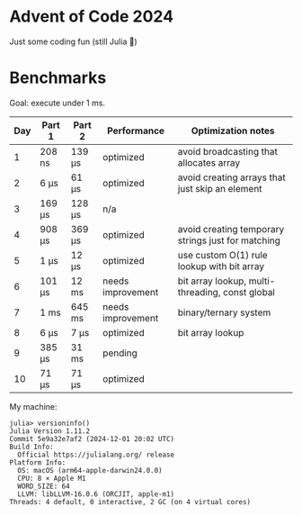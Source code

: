 # Advent of Code 2024

Just some coding fun (still Julia 🤭)

# Benchmarks

Goal: execute under 1 ms.

| Day | Part 1 | Part 2 | Performance       | Optimization notes                                 |
| --- | ------ | ------ | ----------------- | -------------------------------------------------- |
| 1   | 208 ns | 139 μs | optimized         | avoid broadcasting that allocates array            |
| 2   | 6 μs   | 61 μs  | optimized         | avoid creating arrays that just skip an element    |
| 3   | 169 μs | 128 μs | n/a               |                                                    |
| 4   | 908 μs | 369 μs | optimized         | avoid creating temporary strings just for matching |
| 5   | 1 μs   | 12 μs  | optimized         | use custom O(1) rule lookup with bit array         |
| 6   | 101 μs | 12 ms  | needs improvement | bit array lookup, multi-threading, const global    |
| 7   | 1 ms   | 645 ms | needs improvement | binary/ternary system                              |
| 8   | 6 μs   | 7 μs   | optimized         | bit array lookup                                   |
| 9   | 385 μs | 31 ms  | pending           |                                                    |
| 10  | 71 μs  | 71 μs  | optimized         |                                                    |

My machine:
```
julia> versioninfo()
Julia Version 1.11.2
Commit 5e9a32e7af2 (2024-12-01 20:02 UTC)
Build Info:
  Official https://julialang.org/ release
Platform Info:
  OS: macOS (arm64-apple-darwin24.0.0)
  CPU: 8 × Apple M1
  WORD_SIZE: 64
  LLVM: libLLVM-16.0.6 (ORCJIT, apple-m1)
Threads: 4 default, 0 interactive, 2 GC (on 4 virtual cores)
```
